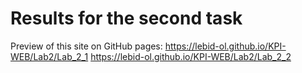 # Results for the second task

Preview of this site on GitHub pages: https://lebid-ol.github.io/KPI-WEB/Lab2/Lab_2_1
https://lebid-ol.github.io/KPI-WEB/Lab2/Lab_2_2 
                                      
